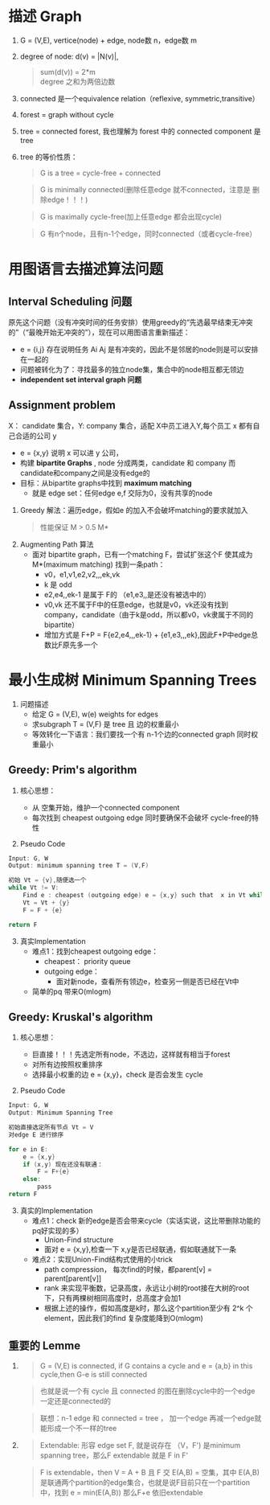 # 描述 Graph
1. G = (V,E), vertice(node) + edge, node数 n，edge数 m
2. degree of node: d(v) = |N(v)|, 
    > sum(d(v)) = 2*m  
    > degree 之和为两倍边数

3. connected 是一个equivalence relation（reflexive, symmetric,transitive）
4. forest = graph without cycle
5. tree = connected forest, 我也理解为 forest 中的 connected component 是tree
6. tree 的等价性质：
    > G is a tree = cycle-free + connected

    > G is minimally connected(删除任意edge 就不connected，注意是 删除edge！！！)

    > G is maximally cycle-free(加上任意edge 都会出现cycle)

    > G 有n个node，且有n-1个edge，同时connected（或者cycle-free）

# 用图语言去描述算法问题

## Interval Scheduling 问题
原先这个问题（没有冲突时间的任务安排）使用greedy的“先选最早结束无冲突的”（“最晚开始无冲突的”），现在可以用图语言重新描述：
* e = {i,j} 存在说明任务 Ai Aj 是有冲突的，因此不是邻居的node则是可以安排在一起的
* 问题被转化为了：寻找最多的独立node集，集合中的node相互都无领边
* **independent set interval graph 问题**

## Assignment problem 

X： candidate 集合，Y: company 集合，适配 X中员工进入Y,每个员工 x 都有自己合适的公司 y
* e = {x,y} 说明 x 可以进 y 公司，
* 构建 **bipartite Graphs** , node 分成两类，candidate 和 company 而candidate和company之间是没有edge的
* 目标：从bipartite graphs中找到 **maximum matching**
    * 就是 edge set：任何edge e,f 交际为0，没有共享的node

1. Greedy 解法：遍历edge，假如e 的加入不会破坏matching的要求就加入
    > 性能保证 M > 0.5 M*
2. Augmenting Path 算法
    * 面对 bipartite graph，已有一个matching F，尝试扩张这个F 使其成为 M*(maximum matching) 找到一条path：
        * v0，e1,v1,e2,v2,,,ek,vk
        * k 是 odd
        * e2,e4,,ek-1 是属于 F的 （e1,e3,,是还没有被选中的）
        * v0,vk 还不属于F中的任意edge，也就是v0，vk还没有找到company，candidate（由于k是odd，所以都v0，vk隶属于不同的bipartite）
        * 增加方式是 F+P = F\{e2,e4,,,ek-1} + {e1,e3,,,ek},因此F+P中edge总数比F原先多一个


# 最小生成树 Minimum Spanning Trees

1. 问题描述
    * 给定 G = (V,E), w(e) weights for edges
    * 求subgraph T = (V,F) 是 tree 且 边的权重最小
    * 等效转化一下语言：我们要找一个有 n-1个边的connected graph 同时权重最小

## Greedy: Prim's algorithm
1. 核心思想：
    * 从 空集开始，维护一个connected component
    * 每次找到 cheapest outgoing edge 同时要确保不会破坏 cycle-free的特性

2. Pseudo Code
```cpp
Input: G, W
Output: minimum spanning tree T = (V,F)

初始 Vt = {v},随便选一个
while Vt != V:
    Find e : cheapest (outgoing edge) e = {x,y} such that  x in Vt while y not
    Vt = Vt + {y}
    F = F + {e}

return F

```

3. 真实Implementation
    * 难点1：找到cheapest outgoing edge：
        * cheapest： priority queue
        * outgoing edge：
            * 面对新node，查看所有领边e，检查另一侧是否已经在Vt中
    * 简单的pq 带来O(mlogm)

## Greedy: Kruskal's algorithm

1. 核心思想：
    * 巨直接！！！先选定所有node，不选边，这样就有相当于forest
    * 对所有边按照权重排序
    * 选择最小权重的边 e = {x,y}，check 是否会发生 cycle

2. Pseudo Code

```cpp
Input: G, W
Output: Minimum Spanning Tree

初始直接选定所有节点 Vt = V
对edge E 进行排序

for e in E:
    e = {x,y}
    if (x,y) 现在还没有联通：
        F = F+{e}
    else:
        pass
return F

```

3. 真实的Implementation
    * 难点1：check 新的edge是否会带来cycle（实话实说，这比带删除功能的pq好实现的多）
        * Union-Find structure
        * 面对 e = {x,y},检查一下 x,y是否已经联通，假如联通就下一条
    * 难点2：实现Union-Find结构式使用的小trick
        * path compression， 每次find的时候，都parent[v] = parent[parent[v]]
        * rank 来实现平衡数，记录高度，永远让小树的root接在大树的root下，只有两棵树相同高度时，总高度才会加1
        * 根据上述的操作，假如高度是k时，那么这个partition至少有 2^k 个element，因此我们的find 复杂度能降到O(mlogm)

## 重要的 Lemme

1. > G = (V,E) is connected, if G contains a cycle and e = {a,b} in this cycle,then G-e is still connected
    
    > 也就是说一个有 cycle 且 connected 的图在删除cycle中的一个edge 一定还是connected的

    > 联想：n-1 edge 和 connected = tree ， 加一个edge 再减一个edge就能形成一个不一样的tree

2. > Extendable: 形容 edge set F, 就是说存在 （V，F') 是minimum spanning tree，那么F extendable 就是 F in F'

    > F is extendable，then V = A + B 且 F 交 E(A,B) = 空集，其中 E(A,B)是联通两个partition的edge集合，也就是说F目前只在一个partition中，找到 e = min(E(A,B)) 那么F+e 依旧extendable

